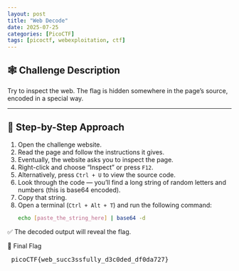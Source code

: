```yaml
---
layout: post
title: "Web Decode"
date: 2025-07-25
categories: [PicoCTF]
tags: [picoctf, webexploitation, ctf]
---
```


## 🕸️ Challenge Description

Try to inspect the web. The flag is hidden somewhere in the page’s source, encoded in a special way.

---

## 🧭 Step-by-Step Approach

1. Open the challenge website.  
2. Read the page and follow the instructions it gives.  
3. Eventually, the website asks you to inspect the page.  
4. Right-click and choose “Inspect” or press `F12`.  
5. Alternatively, press `Ctrl + U` to view the source code.  
6. Look through the code — you’ll find a long string of random letters and numbers (this is base64 encoded).  
7. Copy that string.  
8. Open a terminal (`Ctrl + Alt + T`) and run the following command:  
   ```bash
   echo [paste_the_string_here] | base64 -d
   ```
✅ The decoded output will reveal the flag.

🎯 Final Flag
<pre> picoCTF{web_succ3ssfully_d3c0ded_df0da727} <pre>
